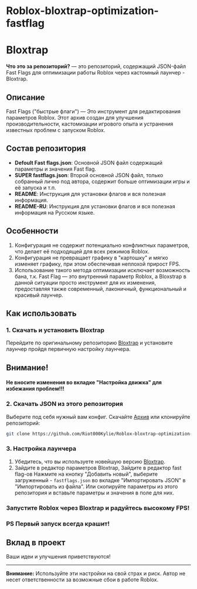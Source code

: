 # Roblox-bloxtrap-optimization-fastflag
# Bloxtrap

**Что это за репозиторий?** — это репозиторий, содержащий JSON-файл Fast Flags для оптимизации работы Roblox через кастомный лаунчер - Bloxtrap.

## Описание
Fast Flags ("быстрые флаги") — Это инструмент для редактирования параметров Roblox. Этот архив создан для улучшения производительности, кастомизации игрового опыта и устранения известных проблем с запуском Roblox.

## Состав репозитория
- **Defoult Fast flags.json**: Основной JSON файл содержащий параметры и значения Fast flag.
- **SUPER fastflags.json**: Второй основной JSON файл, только собранный лично под автора, содержит больше оптимизации игры и её запуска и т.п.
- **README**: Инструкция для установки флагов и вся полезная информация.
- **README-RU**: Инструкция для установки флагов и вся полезная информация на Русском языке.
  
## Особенности
1. Конфигурация не содержит потенциально конфликтных параметров, что делает её подходящей для всех режимов Roblox.
2. Конфигурация не превращает графику в "картошку" и мягко изменяет графику, при этом обеспечивая неплохой прирост FPS.
3. Использование такого метода оптимизации исключает возможность бана, т.к. Fast Flag — это внутренний параметр Roblox, а Bloxstrap в данной ситуации просто инструмент для их изменения, предоставляя также современный, лаконичный, функциональный и красивый лаунчер.
 
## Как использовать
 
### 1. Скачать и установить Bloxtrap
Перейдите по оригинальному репозиторию [Bloxtrap](https://github.com/bloxstraplabs/bloxstrap/releases)
и установите лаунчер пройдя первичную настройку лаунчера.
## Внимание! ## 
#### Не вносите изменения во вкладке "Настройка движка" для избежания проблем!!!
 
### 2. Скачать JSON из этого репозитория
Выберите под себя нужный вам конфиг.
Скачайте [Архив](https://github.com/Riot000Kylie/Roblox-bloxtrap-optimization-fastflag/archive/refs/heads/main.zip)
              или 
                  клонируйте репозиторий:
```bash
git clone https://github.com/Riot000Kylie/Roblox-bloxtrap-optimization-fastflag
```
 
### 3. Настройка лаунчера
1. Убедитесь, что вы используете новейшую версию [Bloxtrap](https://github.com/bloxstraplabs/bloxstrap).
2. Зайдите в редактор параметров Bloxtrap,
      Зайдите в редактор fast flag-ов
            Нажмите на кнопку "Добавить новый", выберите загруженный - `fastflags.json` во вкладке "Импортировать JSON" в "Импортировать из файла".
                      Или скопируйте параметры из этого репозитория и вставьте параметры и значения в поле для них.
    
### Запустите Roblox через Bloxtrap и радуйтесь высокому FPS!
### PS Первый запуск всегда крашит!
## Вклад в проект
Ваши идеи и улучшения приветствуются!

---

**Внимание:** Используйте эти настройки на свой страх и риск. Автор не несет ответственности за возможные сбои в работе Roblox.
